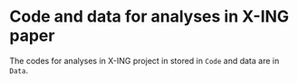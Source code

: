# Code and data for analyses in X-ING paper

The codes for analyses in X-ING project in stored in `Code` and data are in `Data`.